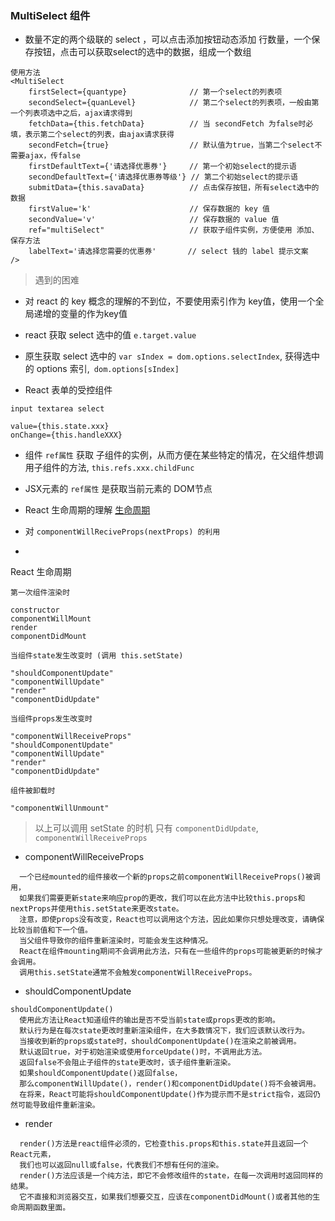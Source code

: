 ### MultiSelect 组件
- 数量不定的两个级联的 select ，可以点击添加按钮动态添加 行数量，一个保存按钮，点击可以获取select的选中的数据，组成一个数组
```
使用方法
<MultiSelect
    firstSelect={quantype}              // 第一个select的列表项
    secondSelect={quanLevel}            // 第二个select的列表项，一般由第一个列表项选中之后，ajax请求得到
    fetchData={this.fetchData}          // 当 secondFetch 为false时必填，表示第二个select的列表，由ajax请求获得
    secondFetch={true}                  // 默认值为true，当第二个select不需要ajax，传false
    firstDefaultText={'请选择优惠券'}     // 第一个初始select的提示语
    secondDefaultText={'请选择优惠券等级'} // 第二个初始select的提示语
    submitData={this.savaData}          // 点击保存按钮，所有select选中的数据
    firstValue='k'                      // 保存数据的 key 值
    secondValue='v'                     // 保存数据的 value 值
    ref="multiSelect"                   // 获取子组件实例，方便使用 添加、保存方法
    labelText='请选择您需要的优惠券'       // select 钱的 label 提示文案  
/>
```


> 遇到的困难
- 对 react 的 key 概念的理解的不到位，不要使用索引作为 key值，使用一个全局递增的变量的作为key值
- react 获取 select 选中的值 `e.target.value` 
- 原生获取 select 选中的 `var sIndex = dom.options.selectIndex`, 获得选中的 options 索引,` dom.options[sIndex]`

- React 表单的受控组件
```
input textarea select 

value={this.state.xxx}
onChange={this.handleXXX}
```

- 组件 `ref属性` 获取 子组件的实例，从而方便在某些特定的情况，在父组件想调用子组件的方法, `this.refs.xxx.childFunc`
- JSX元素的 `ref属性` 是获取当前元素的 DOM节点

- React 生命周期的理解 [生命周期](http://react-china.org/t/react/1740)
- 对 `componentWillReciveProps(nextProps) 的利用`
- 

React 生命周期
```
第一次组件渲染时

constructor 
componentWillMount
render
componentDidMount
```

```
当组件state发生改变时 (调用 this.setState)

"shouldComponentUpdate"
"componentWillUpdate"
"render"
"componentDidUpdate"
```

```
当组件props发生改变时

"componentWillReceiveProps"
"shouldComponentUpdate"
"componentWillUpdate"
"render"
"componentDidUpdate"
```

```
组件被卸载时

"componentWillUnmount"
```

> 以上可以调用 setState 的时机 只有 `componentDidUpdate`, `componentWillReceiveProps`

- componentWillReceiveProps
```
  一个已经mounted的组件接收一个新的props之前componentWillReceiveProps()被调用，
  如果我们需要更新state来响应prop的更改，我们可以在此方法中比较this.props和nextProps并使用this.setState来更改state。
  注意，即使props没有改变，React也可以调用这个方法，因此如果你只想处理改变，请确保比较当前值和下一个值。
  当父组件导致你的组件重新渲染时，可能会发生这种情况。
  React在组件mounting期间不会调用此方法，只有在一些组件的props可能被更新的时候才会调用。
  调用this.setState通常不会触发componentWillReceiveProps。

```

- shouldComponentUpdate
```
shouldComponentUpdate()
  使用此方法让React知道组件的输出是否不受当前state或props更改的影响。
  默认行为是在每次state更改时重新渲染组件，在大多数情况下，我们应该默认改行为。
  当接收到新的props或state时，shouldComponentUpdate()在渲染之前被调用。
  默认返回true，对于初始渲染或使用forceUpdate()时，不调用此方法。
  返回false不会阻止子组件的state更改时，该子组件重新渲染。
  如果shouldComponentUpdate()返回false，
  那么componentWillUpdate()，render()和componentDidUpdate()将不会被调用。
  在将来，React可能将shouldComponentUpdate()作为提示而不是strict指令，返回仍然可能导致组件重新渲染。
```
- render
```
  render()方法是react组件必须的，它检查this.props和this.state并且返回一个React元素，
  我们也可以返回null或false，代表我们不想有任何的渲染。
  render()方法应该是一个纯方法，即它不会修改组件的state，在每一次调用时返回同样的结果。
  它不直接和浏览器交互，如果我们想要交互，应该在componentDidMount()或者其他的生命周期函数里面。
```